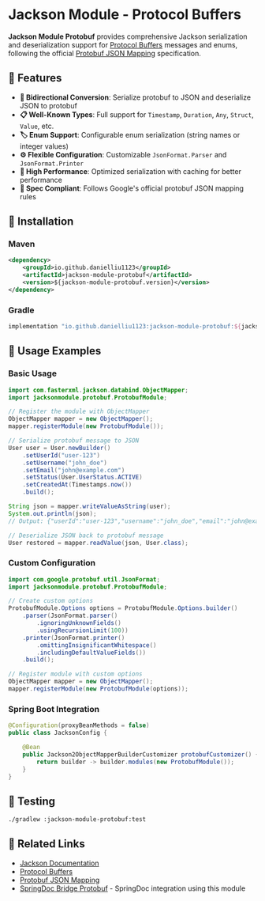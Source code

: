 # Jackson Module - Protocol Buffers

**Jackson Module Protobuf** provides comprehensive Jackson serialization and deserialization support for [Protocol Buffers](https://protobuf.dev/) messages and enums, following the official [Protobuf JSON Mapping](https://protobuf.dev/programming-guides/json/) specification.

## 🎯 Features

- **🔄 Bidirectional Conversion**: Serialize protobuf to JSON and deserialize JSON to protobuf
- **📋 Well-Known Types**: Full support for `Timestamp`, `Duration`, `Any`, `Struct`, `Value`, etc.
- **🏷️ Enum Support**: Configurable enum serialization (string names or integer values)
- **⚙️ Flexible Configuration**: Customizable `JsonFormat.Parser` and `JsonFormat.Printer`
- **🚀 High Performance**: Optimized serialization with caching for better performance
- **📖 Spec Compliant**: Follows Google's official protobuf JSON mapping rules

## 🚀 Installation

### Maven

```xml
<dependency>
    <groupId>io.github.danielliu1123</groupId>
    <artifactId>jackson-module-protobuf</artifactId>
    <version>${jackson-module-protobuf.version}</version>
</dependency>
```

### Gradle

```groovy
implementation "io.github.danielliu1123:jackson-module-protobuf:${jacksonModuleProtobufVersion}"
```

## 📖 Usage Examples

### Basic Usage

```java
import com.fasterxml.jackson.databind.ObjectMapper;
import jacksonmodule.protobuf.ProtobufModule;

// Register the module with ObjectMapper
ObjectMapper mapper = new ObjectMapper();
mapper.registerModule(new ProtobufModule());

// Serialize protobuf message to JSON
User user = User.newBuilder()
    .setUserId("user-123")
    .setUsername("john_doe")
    .setEmail("john@example.com")
    .setStatus(User.UserStatus.ACTIVE)
    .setCreatedAt(Timestamps.now())
    .build();

String json = mapper.writeValueAsString(user);
System.out.println(json);
// Output: {"userId":"user-123","username":"john_doe","email":"john@example.com","status":"ACTIVE","createdAt":"2023-12-07T10:30:00Z"}

// Deserialize JSON back to protobuf message
User restored = mapper.readValue(json, User.class);
```

### Custom Configuration

```java
import com.google.protobuf.util.JsonFormat;
import jacksonmodule.protobuf.ProtobufModule;

// Create custom options
ProtobufModule.Options options = ProtobufModule.Options.builder()
    .parser(JsonFormat.parser()
        .ignoringUnknownFields()
        .usingRecursionLimit(100))
    .printer(JsonFormat.printer()
        .omittingInsignificantWhitespace()
        .includingDefaultValueFields())
    .build();

// Register module with custom options
ObjectMapper mapper = new ObjectMapper();
mapper.registerModule(new ProtobufModule(options));
```

### Spring Boot Integration

```java
@Configuration(proxyBeanMethods = false)
public class JacksonConfig {

    @Bean
    public Jackson2ObjectMapperBuilderCustomizer protobufCustomizer() {
        return builder -> builder.modules(new ProtobufModule());
    }
}
```

## 🧪 Testing

```bash
./gradlew :jackson-module-protobuf:test
```

## 🔗 Related Links

- [Jackson Documentation](https://github.com/FasterXML/jackson-docs)
- [Protocol Buffers](https://protobuf.dev/)
- [Protobuf JSON Mapping](https://protobuf.dev/programming-guides/json/)
- [SpringDoc Bridge Protobuf](../springdoc-bridge-protobuf) - SpringDoc integration using this module
